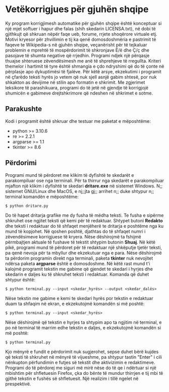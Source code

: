 # Vetëkorrigjues për gjuhën shqipe

Ky program korrigjimesh automatike për gjuhën shqipe është konceptuar si një mjet softuer i hapur dhe falas (shih skedarin LICENSA.txt), në dobi të gjithkujt që shkruan nëpër faqe ueb, forume, rrjete shoqërore virtuale etj. Motivi kryesor për zhvillimin e tij ka qenë domosdoshmëria e pastrimit të faqeve te Wikipedia-s në gjuhën shqipe, veçanërisht për të tejkaluar problemin e mprehtë të mospërdorimit të shkronjave Ë/ë dhe Ç/ç dhe pasojave të shumta negative që rrjedhin. Programi ndjek një përqasje thuajse shteruese zëvendësimesh me anë të shprehjeve të rregullta. Kriteri themelor i hartimit të tyre është shmangia e çdo ndryshimi që do të çonte në përplasje apo dykuptimësi të fjalëve. Për këtë arsye, ekzekutimi i programit në çfarëdo teksti hyrës jo vetem që nuk sjell asnjë gabim shtesë, por nuk shkakton as devijime në stilin apo formatin e shkrimit. Me zgjerimet leksikore të parashikuara, programi do të jetë në gjendje të korrigjojë shumicën e gabimeve drejtshkrimore që ndeshen në shkrimet e sotme.

## Parakushte

Kodi i programit është shkruar dhe testuar me paketat e mëposhtëme:
- python >= 3.10.6
- re >= 2.2.1
- argparse >= 1.1
- tkinter >= 8.6

## Përdorimi

Programi mund të përdoret me klikim të dyfishtë te skedarët e parakompiluar ose nga terminali. Për ta thirrur nga skedarët e parakompiluar mjafton një klikim i dyfishtë te skedari **dritare.exe** në sistemet Windows. N;; sistemet GNU/Linux dhe MacOS, e nj;;jta gj;; arrihet n;; duke shtypur n;; terminal komandën e mëposhtëme:

```
$ python dritare.py
```

Do të hapet dritarja grafike me dy fusha të mëdha teksti. Te fusha e sipërme shkruhet ose ngjitet teksti që kemi për të redaktuar. Shtypet butoni **Redakto** dhe teksti i redaktuar do të shfaqet menjëherë te dritarja e poshtëme nga ku mund të kopjohet. Në qoshen poshtë, djathtas do të shfaqet numri i zëvendësimeve korrigjuese të kryera. Nëse dëshirojmë ta fshijmë përmbajtjen aktuale të fushave të tekstit shtypim butonin **Shuaj**. Në këtë pikë, programi mund të përdoret për të redaktuar një shkëputje tjetër teksti, pa qenë nevoja për ta mbyllur dhe ekzekutuar nga e para. Nëse dëshirojmë ta përdorim programin direkt nga terminali, paketa **tkinter** nuk nevojitet ndërsa paketa **argparse** është e domosdoshme. Në këtë rast mund t'i kalojmë programit tekstin me gabime që gjendet te skedari i hyrjes dhe skedarin e daljes ku të shkruhet teksti i redaktuar. Komanda që duhet shtypur është:

```
$ python terminal.py --input <skedar_hyrës> --output <skedar_dalës>
```

Nëse tekstin me gabime e kemi te skedari hyrës por tekstin e redaktuar duam ta shfaqim në ekran, e ekzekutojmë komandën si më poshtë:

```
$ python terminal.py --input <skedar_hyrës>
```

Nëse dëshirojmë që tekstin e hyrjes ta shtypim apo ta ngjitim në terminal, e po në terminal të marrim edhe tekstin e daljes, e ekzekutojmë komandën si më poshtë:

```
$ python terminal.py
```

Kjo mënyrë e fundit e përdorimit nuk sugjerohet, sepse duhet bërë kujdes që teksti të shkruhet në mënyrë të vijueshme, pa shtypur tastin "Enter" i cili nënkupton përfundimin e futjes së tekstit dhe aktivizimin e redaktimeve. Programi do të përdorej me siguri më mirë nëse do të qe i ndërtuar si një mbishtim për shfletuesin Firefox, çka do bënte të mundur thirrjen e tij mbi të gjithë tekstin e fushës së shfletuesit. Një realizim i tillë ngelet në prespektivë.
